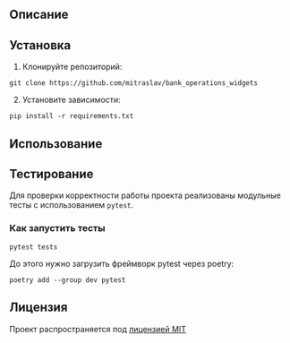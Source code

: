 ## Описание

## Установка

1. Клонируйте репозиторий:
```
git clone https://github.com/mitraslav/bank_operations_widgets
```
2. Установите зависимости:
```
pip install -r requirements.txt
```
## Использование

## Тестирование

Для проверки корректности работы проекта реализованы модульные тесты с использованием `pytest`.

### Как запустить тесты
```
pytest tests
```
До этого нужно загрузить фреймворк pytest через poetry:

```
poetry add --group dev pytest
```

## Лицензия

Проект распространяется под [лицензией MIT](LICENSE)